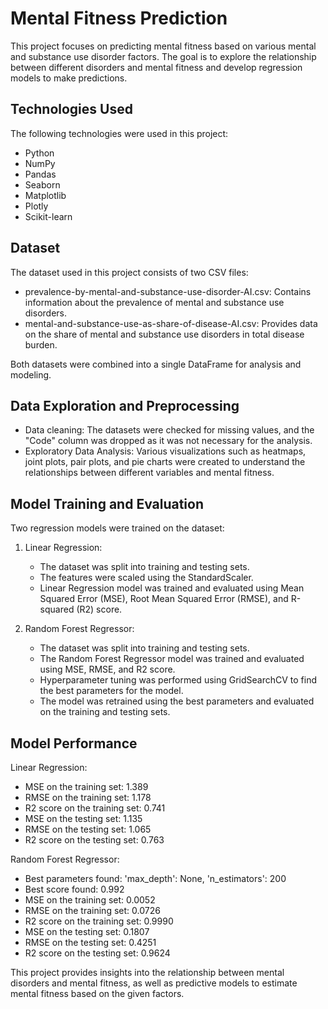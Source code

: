 # Mental Fitness Prediction

This project focuses on predicting mental fitness based on various mental and substance use disorder factors. The goal is to explore the relationship between different disorders and mental fitness and develop regression models to make predictions.

## Technologies Used

The following technologies were used in this project:

- Python
- NumPy
- Pandas
- Seaborn
- Matplotlib
- Plotly
- Scikit-learn

## Dataset

The dataset used in this project consists of two CSV files:

- prevalence-by-mental-and-substance-use-disorder-AI.csv: Contains information about the prevalence of mental and substance use disorders.
- mental-and-substance-use-as-share-of-disease-AI.csv: Provides data on the share of mental and substance use disorders in total disease burden.

Both datasets were combined into a single DataFrame for analysis and modeling.

## Data Exploration and Preprocessing

- Data cleaning: The datasets were checked for missing values, and the "Code" column was dropped as it was not necessary for the analysis.
- Exploratory Data Analysis: Various visualizations such as heatmaps, joint plots, pair plots, and pie charts were created to understand the relationships between different variables and mental fitness.

## Model Training and Evaluation

Two regression models were trained on the dataset:

1. Linear Regression:
   - The dataset was split into training and testing sets.
   - The features were scaled using the StandardScaler.
   - Linear Regression model was trained and evaluated using Mean Squared Error (MSE), Root Mean Squared Error (RMSE), and R-squared (R2) score.

2. Random Forest Regressor:
   - The dataset was split into training and testing sets.
   - The Random Forest Regressor model was trained and evaluated using MSE, RMSE, and R2 score.
   - Hyperparameter tuning was performed using GridSearchCV to find the best parameters for the model.
   - The model was retrained using the best parameters and evaluated on the training and testing sets.

## Model Performance

Linear Regression:
- MSE on the training set: 1.389
- RMSE on the training set: 1.178
- R2 score on the training set: 0.741
- MSE on the testing set: 1.135
- RMSE on the testing set: 1.065
- R2 score on the testing set: 0.763

Random Forest Regressor:
- Best parameters found: 'max_depth': None, 'n_estimators': 200
- Best score found: 0.992
- MSE on the training set: 0.0052
- RMSE on the training set: 0.0726
- R2 score on the training set: 0.9990
- MSE on the testing set: 0.1807
- RMSE on the testing set: 0.4251
- R2 score on the testing set: 0.9624

This project provides insights into the relationship between mental disorders and mental fitness, as well as predictive models to estimate mental fitness based on the given factors.